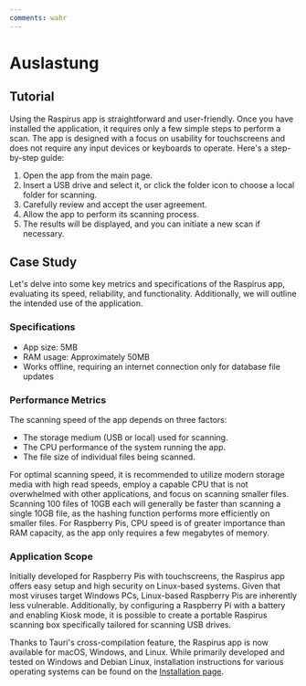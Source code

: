 ```yaml
---
comments: wahr
---
```


# Auslastung

## Tutorial
Using the Raspirus app is straightforward and user-friendly. Once you have installed the application, it requires only a few simple steps to perform a scan. The app is designed with a focus on usability for touchscreens and does not require any input devices or keyboards to operate. Here's a step-by-step guide:

1. Open the app from the main page.
2. Insert a USB drive and select it, or click the folder icon to choose a local folder for scanning.
3. Carefully review and accept the user agreement.
4. Allow the app to perform its scanning process.
5. The results will be displayed, and you can initiate a new scan if necessary.

## Case Study
Let's delve into some key metrics and specifications of the Raspirus app, evaluating its speed, reliability, and functionality. Additionally, we will outline the intended use of the application.

### Specifications
- App size: 5MB
- RAM usage: Approximately 50MB
- Works offline, requiring an internet connection only for database file updates

### Performance Metrics
The scanning speed of the app depends on three factors:
- The storage medium (USB or local) used for scanning.
- The CPU performance of the system running the app.
- The file size of individual files being scanned.

For optimal scanning speed, it is recommended to utilize modern storage media with high read speeds, employ a capable CPU that is not overwhelmed with other applications, and focus on scanning smaller files. Scanning 100 files of 10GB each will generally be faster than scanning a single 10GB file, as the hashing function performs more efficiently on smaller files. For Raspberry Pis, CPU speed is of greater importance than RAM capacity, as the app only requires a few megabytes of memory.

### Application Scope
Initially developed for Raspberry Pis with touchscreens, the Raspirus app offers easy setup and high security on Linux-based systems. Given that most viruses target Windows PCs, Linux-based Raspberry Pis are inherently less vulnerable. Additionally, by configuring a Raspberry Pi with a battery and enabling Kiosk mode, it is possible to create a portable Raspirus scanning box specifically tailored for scanning USB drives.

Thanks to Tauri's cross-compilation feature, the Raspirus app is now available for macOS, Windows, and Linux. While primarily developed and tested on Windows and Debian Linux, installation instructions for various operating systems can be found on the [Installation page](installation.md).